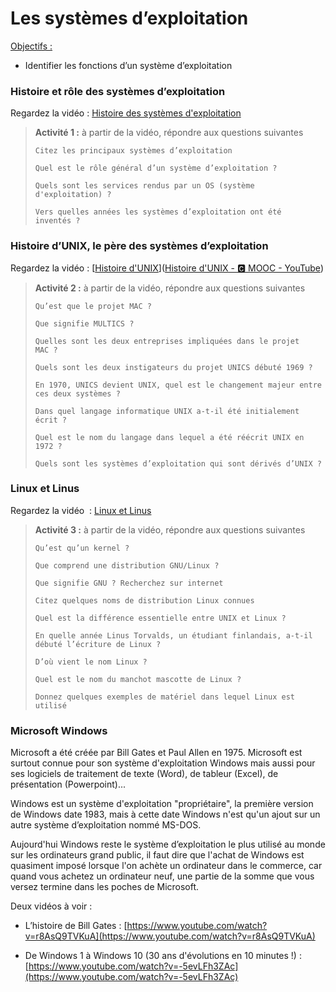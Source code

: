 # Les systèmes d’exploitation

<u>Objectifs :</u>

* Identifier les fonctions d’un système d’exploitation 

### Histoire et rôle des systèmes d’exploitation

Regardez la vidéo : [Histoire des systèmes d'exploitation](https://www.youtube.com/watch?v=4OhUDAtmAUo)

> **Activité 1 :** à partir de la vidéo, répondre aux questions suivantes
> 
> ```
> Citez les principaux systèmes d’exploitation
> ```
> 
> ```
> Quel est le rôle général d’un système d’exploitation ?
> ```
> 
> ```
> Quels sont les services rendus par un OS (système d'exploitation) ?
> ```
> 
> ```
> Vers quelles années les systèmes d’exploitation ont été inventés ?
> ```

### Histoire d’UNIX, le père des systèmes d’exploitation

Regardez la vidéo : [[Histoire d'UNIX](https://www.youtube.com/watch?v=Za6vGTLp-wg)]([Histoire d&#39;UNIX - 🅲 MOOC - YouTube](https://www.youtube.com/watch?v=Za6vGTLp-wg))

> **Activité 2 :** à partir de la vidéo, répondre aux questions suivantes
> 
> ```
> Qu’est que le projet MAC ?
> ```
> 
> ```
> Que signifie MULTICS ?
> ```
> 
> ```
> Quelles sont les deux entreprises impliquées dans le projet MAC ?
> ```
> 
> ```
> Quels sont les deux instigateurs du projet UNICS débuté 1969 ?
> ```
> 
> ```
> En 1970, UNICS devient UNIX, quel est le changement majeur entre ces deux systèmes ?
> ```
> 
> ```
> Dans quel langage informatique UNIX a-t-il été initialement
> écrit ?
> ```
> 
> ```
> Quel est le nom du langage dans lequel a été réécrit UNIX en 1972 ?
> ```
> 
> ```
> Quels sont les systèmes d’exploitation qui sont dérivés d’UNIX ?
> ```

### Linux et Linus

Regardez la vidéo  : [Linux et Linus](https://www.youtube.com/watch?v=IquNF_DXcF8)

> **Activité 3 :** à partir de la vidéo, répondre aux questions suivantes
> 
> ```
> Qu’est qu’un kernel ?
> ```
> 
> ```
> Que comprend une distribution GNU/Linux ?
> ```
> 
> ```
> Que signifie GNU ? Recherchez sur internet
> ```
> 
> ```
> Citez quelques noms de distribution Linux connues
> ```
> 
> ```
> Quel est la différence essentielle entre UNIX et Linux ?
> ```
> 
> ```
> En quelle année Linus Torvalds, un étudiant finlandais, a-t-il débuté l’écriture de Linux ?
> ```
> 
> ```
> D’où vient le nom Linux ?
> ```
> 
> ```
> Quel est le nom du manchot mascotte de Linux ?
> ```
> 
> ```
> Donnez quelques exemples de matériel dans lequel Linux est utilisé
> ```

### Microsoft Windows

Microsoft a été créée par Bill Gates et Paul Allen en 1975. Microsoft est surtout connue pour son système d'exploitation Windows mais aussi pour ses logiciels de traitement de texte (Word), de tableur (Excel), de présentation (Powerpoint)...

Windows est un système d'exploitation "propriétaire", la première version de Windows date 1983, mais à cette date Windows n'est qu'un ajout sur un autre système d’exploitation nommé MS-DOS.

Aujourd'hui Windows reste le système d’exploitation le plus utilisé au monde sur les ordinateurs grand public, il faut dire que l'achat de Windows est quasiment imposé lorsque l'on achète un ordinateur dans le commerce, car quand vous achetez un ordinateur neuf, une partie de la somme que vous versez termine dans les poches de Microsoft.

Deux vidéos à voir :

* L’histoire de Bill Gates : [https://www.youtube.com/watch?v=r8AsQ9TVKuA](https://www.youtube.com/watch?v=r8AsQ9TVKuA)

* De Windows 1 à Windows 10 (30 ans d'évolutions en 10 minutes !) : [https://www.youtube.com/watch?v=-5evLFh3ZAc](https://www.youtube.com/watch?v=-5evLFh3ZAc)
